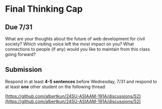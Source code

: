 # Final Thinking Cap

## Due 7/31

What are your thoughts about the future of web development for civil society? Which visiting voice left the most impact on you? What connections to people (if any) would you like to maintain from this class going forward?

## Submission

Respond in at least **4-5 sentences** before Wednesday, 7/31 and respond to at least **one** other student on the following thread:

[https://github.com/albertkun/24SU-ASIAAM-191A/discussions/52](https://github.com/albertkun/24SU-ASIAAM-191A/discussions/52)
